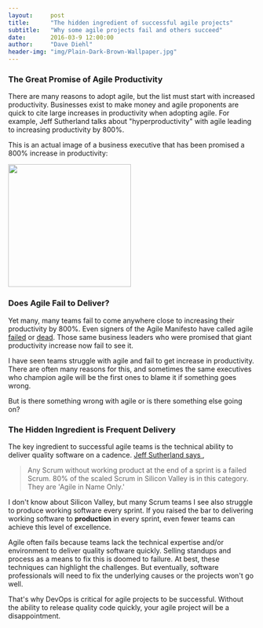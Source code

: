 ```yaml
---
layout:     post
title:      "The hidden ingredient of successful agile projects"
subtitle:   "Why some agile projects fail and others succeed"
date:       2016-03-9 12:00:00
author:     "Dave Diehl"
header-img: "img/Plain-Dark-Brown-Wallpaper.jpg"
---
```

<h3>The Great Promise of Agile Productivity</h3>
There are many reasons to adopt agile, but the list must start with increased productivity. Businesses exist to
make money and agile proponents are quick to cite large increases in productivity when adopting agile.
For example, Jeff Sutherland talks about "hyperproductivity" with agile leading to increasing productivity by 800%.

This is an actual image of a business executive that has been promised a 800% increase in productivity:

<img src="https://media.giphy.com/media/8fen5LSZcHQ5O/giphy.gif" height="250" width="250" >

<h3>Does Agile Fail to Deliver?</h3>
Yet many, many teams fail to come anywhere close to increasing their productivity by 800%.
Even signers of the Agile Manifesto have called agile <a href="http://blog.toolshed.com/2015/05/the-failure-of-agile.html">failed</a> or <a href="http://insights.dice.com/2015/05/14/is-agile-development-a-failing-concept/">dead</a>. Those same business leaders
who were promised that giant productivity increase now fail to see it.  

I have seen teams struggle with agile and fail to get increase in productivity. There are often many reasons for this,
and sometimes the same executives who champion agile will be the first ones to blame it if something goes wrong.

But is there something wrong with agile or is there something else going on?

<h3>The Hidden Ingredient is Frequent Delivery</h3>
The key ingredient to successful agile teams is the technical ability to deliver quality software on a cadence. <a href="http://www.infoq.com/news/2015/07/sutherland-agile-leadership">Jeff Sutherland says </a>,

> Any Scrum without working product at the end of a sprint is a failed Scrum. 80% of the scaled Scrum in Silicon Valley is in this category. They are 'Agile in Name Only.'

I don't know about Silicon Valley, but many Scrum teams I see also struggle to produce working software every sprint. If you raised the bar to delivering working software to **production** in every sprint, even fewer teams can achieve this level of excellence.

Agile often fails because teams lack the technical expertise and/or environment to deliver quality software quickly. Selling standups and process as a means to fix this is doomed to failure.  At best, these techniques can highlight the challenges.  But eventually, software professionals will need to fix the underlying causes or the projects won't go well.

That's why DevOps is critical for agile projects to be successful. Without the ability to release quality code quickly, your agile project will be a disappointment.
